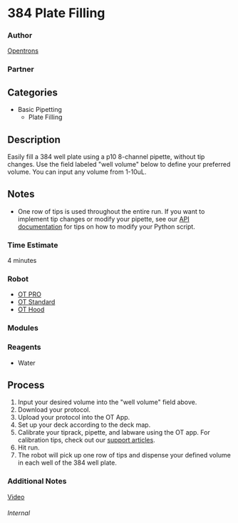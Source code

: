 # 384 Plate Filling

### Author
[Opentrons](https://opentrons.com/)

### Partner

## Categories
* Basic Pipetting
	* Plate Filling

## Description
Easily fill a 384 well plate using a p10 8-channel pipette, without tip changes. Use the field labeled "well volume" below to define your preferred volume. You can input any volume from 1-10uL.

## Notes
* One row of tips is used throughout the entire run. If you want to implement tip changes or modify your pipette, see our [API documentation](https://docs.opentrons.com) for tips on how to modify your Python script.

### Time Estimate
4 minutes

### Robot
* [OT PRO](https://opentrons.com/ot-one-pro)
* [OT Standard](https://opentrons.com/ot-one-standard)  
* [OT Hood](https://opentrons.com/ot-one-hood) 

### Modules

### Reagents
* Water

## Process
1. Input your desired volume into the "well volume" field above.
2. Download your protocol.
3. Upload your protocol into the OT App.
4. Set up your deck according to the deck map.
5. Calibrate your tiprack, pipette, and labware using the OT app. For calibration tips, check out our [support articles](https://support.opentrons.com/getting-started/software-setup/calibrating-the-pipettes).
6. Hit run.
7. The robot will pick up one row of tips and dispense your defined volume in each well of the 384 well plate.

### Additional Notes
[Video](https://www.youtube.com/watch?v=AWKfpK9rmuo)



###### Internal

